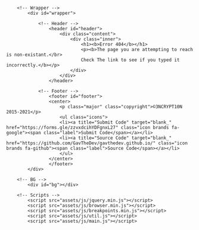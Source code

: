 <html>
	<head>
		<noscript><link rel="stylesheet" href="assets/css/noscript.css" /></noscript>
        <meta name="viewport" content="width=device-width, initial-scale=1.0">
		<link rel="canonical" href="https://encrypthax.com/"/>
		<link rel="stylesheet" href="assets/css/main.css" />
		<meta name="thumbnail" content="images/logo.png" />
		<link rel="icon" href="images/logo.png">
		<meta charset="utf-8"/>
	</head>

		<!-- Wrapper -->
			<div id="wrapper">

				<!-- Header -->
					<header id="header">
						<div class="content">
							<div class="inner">
								<h1><b>Error 404</b></h1>
								<p><b>The page you are attempting to reach is non-existant.</br>
								Check The link to see if you typed it incorrectly.</b></p>
							</div>
						</div>
					</header>

				<!-- Footer -->
					<footer id="footer">
					<center>
						<p class="major" class="copyright">©3NCRYPT10N 2015-2021</p>
						<ul class="icons">
						<li><a title="Submit Code" target="blank_" href="https://forms.gle/zzvxdcihYDFgnxL27" class="icon brands fa-google"><span class="label">Submit Code</span></a></li>
						<li><a title="Source Code" target="blank_" href="https://github.com/GavTheDev/gavthedev.github.io/" class="icon brands fa-github"><span class="label">Source Code</span></a></li>
						</ul>
					</center>
					</footer>
			</div>

		<!-- BG -->
			<div id="bg"></div>

		<!-- Scripts -->
			<script src="assets/js/jquery.min.js"></script>
			<script src="assets/js/browser.min.js"></script>
			<script src="assets/js/breakpoints.min.js"></script>
			<script src="assets/js/util.js"></script>
			<script src="assets/js/main.js"></script>
</html>
